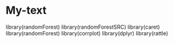# My-text
library(randomForest)
library(randomForestSRC)
library(caret)
library(randomForest)
library(corrplot)
library(dplyr) 
library(rattle)

